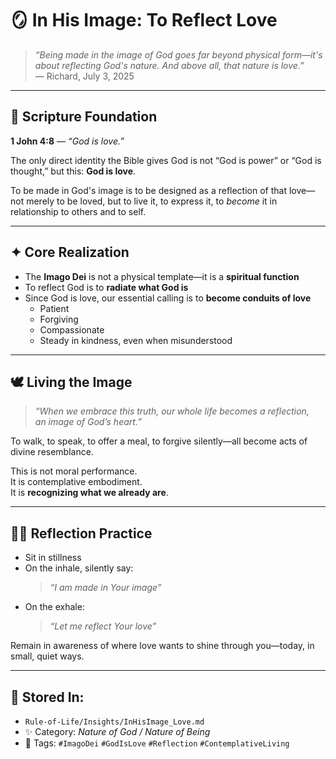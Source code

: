 # 🪞 In His Image: To Reflect Love

> *“Being made in the image of God goes far beyond physical form—it's about reflecting God's nature. And above all, that nature is love.”*  
> — Richard, July 3, 2025

---

## 📖 Scripture Foundation

**1 John 4:8** — *“God is love.”*

The only direct identity the Bible gives God is not “God is power” or “God is thought,” but this: **God is love**.

To be made in God's image is to be designed as a reflection of that love—not merely to be loved, but to live it, to express it, to *become* it in relationship to others and to self.

---

## ✦ Core Realization

- The **Imago Dei** is not a physical template—it is a **spiritual function**
- To reflect God is to **radiate what God is**  
- Since God is love, our essential calling is to **become conduits of love**  
  - Patient  
  - Forgiving  
  - Compassionate  
  - Steady in kindness, even when misunderstood

---

## 🕊️ Living the Image

> *“When we embrace this truth, our whole life becomes a reflection,  
an image of God’s heart.”*

To walk, to speak, to offer a meal, to forgive silently—all become acts of divine resemblance.

This is not moral performance.  
It is contemplative embodiment.  
It is **recognizing what we already are**.

---

## 🧘‍♂️ Reflection Practice

- Sit in stillness  
- On the inhale, silently say:  
  > *“I am made in Your image”*  
- On the exhale:  
  > *“Let me reflect Your love”*

Remain in awareness of where love wants to shine through you—today, in small, quiet ways.

---

## 📂 Stored In:
- `Rule-of-Life/Insights/InHisImage_Love.md`  
- ✨ Category: *Nature of God / Nature of Being*  
- 🔖 Tags: `#ImagoDei` `#GodIsLove` `#Reflection` `#ContemplativeLiving`
